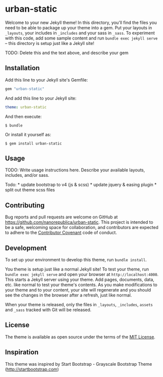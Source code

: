 # urban-static

Welcome to your new Jekyll theme! In this directory, you'll find the files you need to be able to package up your theme into a gem. Put your layouts in `_layouts`, your includes in `_includes` and your sass in `_sass`. To experiment with this code, add some sample content and run `bundle exec jekyll serve` – this directory is setup just like a Jekyll site!

TODO: Delete this and the text above, and describe your gem

## Installation

Add this line to your Jekyll site's Gemfile:

```ruby
gem "urban-static"
```

And add this line to your Jekyll site:

```yaml
theme: urban-static
```

And then execute:

    $ bundle

Or install it yourself as:

    $ gem install urban-static

## Usage

TODO: Write usage instructions here. Describe your available layouts, includes, and/or sass.

Todo:
    * update bootstrap to v4 (js & scss)
    * update jquery & easing plugin
    * split out theme scss files

## Contributing

Bug reports and pull requests are welcome on GitHub at https://github.com/nanorepublica/urban-static. This project is intended to be a safe, welcoming space for collaboration, and contributors are expected to adhere to the [Contributor Covenant](http://contributor-covenant.org) code of conduct.

## Development

To set up your environment to develop this theme, run `bundle install`.

You theme is setup just like a normal Jekyll site! To test your theme, run `bundle exec jekyll serve` and open your browser at `http://localhost:4000`. This starts a Jekyll server using your theme. Add pages, documents, data, etc. like normal to test your theme's contents. As you make modifications to your theme and to your content, your site will regenerate and you should see the changes in the browser after a refresh, just like normal.

When your theme is released, only the files in `_layouts`, `_includes`, `assets` and `_sass` tracked with Git will be released.

## License

The theme is available as open source under the terms of the [MIT License](http://opensource.org/licenses/MIT).

## Inspiration

This theme was inspired by Start Bootstrap - Grayscale Bootstrap Theme (http://startbootstrap.com)
